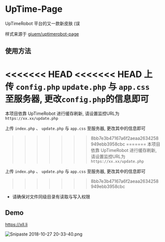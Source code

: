 
# UpTime-Page

UpTimeRobot 平台的又一款新皮肤 (误

样式来源于 [giuem/uptimerobot-page](https://github.com/giuem/uptimerobot-page)

## 使用方法

<<<<<<< HEAD
<<<<<<< HEAD
上传 ```config.php``` ```update.php``` 与 ```app.css``` 至服务器, 更改```config.php```的信息即可
=======
本项目依靠 UpTimeRobot 进行缓存刷新, 请设置监控URL为 ```https://xx.xx/update.php```

上传 ```index.php``` 、 ```update.php``` 与 ```app.css``` 至服务器, 更改其中的信息即可
>>>>>>> 8bb7e3b47167a6f2aeaa2634258949ebb3958cbc
=======
本项目依靠 UpTimeRobot 进行缓存刷新, 请设置监控URL为 ```https://xx.xx/update.php```

上传 ```index.php``` 、 ```update.php``` 与 ```app.css``` 至服务器, 更改其中的信息即可
>>>>>>> 8bb7e3b47167a6f2aeaa2634258949ebb3958cbc
+ 请确保对文件同级目录有读取与写入权限

## Demo

https://xll.li

![Snipaste 2018-10-27 20-33-40.png](https://i.loli.net/2018/10/27/5bd45b95a8dfe.png)
